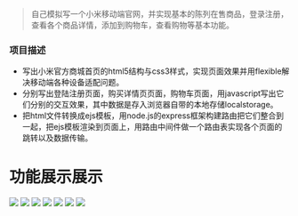 >自己模拟写一个小米移动端官网，并实现基本的陈列在售商品，登录注册，
查看各个商品详情，添加到购物车，查看购物等基本功能。

### 项目描述

- 写出小米官方商城首页的html5结构与css3样式，实现页面效果并用flexible解决移动端各种设备适配问题。
- 分别写出登陆注册页面，购买详情页页面，购物车页面，用javascript写出它们分别的交互效果，其中数据是存入浏览器自带的本地存储localstorage。
- 把html文件转换成ejs模板，用node.js的express框架构建路由把它们整合到一起，把ejs模板渲染到页面上，用路由中间件做一个路由表实现各个页面的跳转以及数据传输。

# 功能展示展示

![](public/assets/index.png)
![](public/assets/user.png)
![](public/assets/signin.png)
![](public/assets/signup.png)
![](public/assets/view1.png)
![](public/assets/view2.png)
![](public/assets/cart.png)
